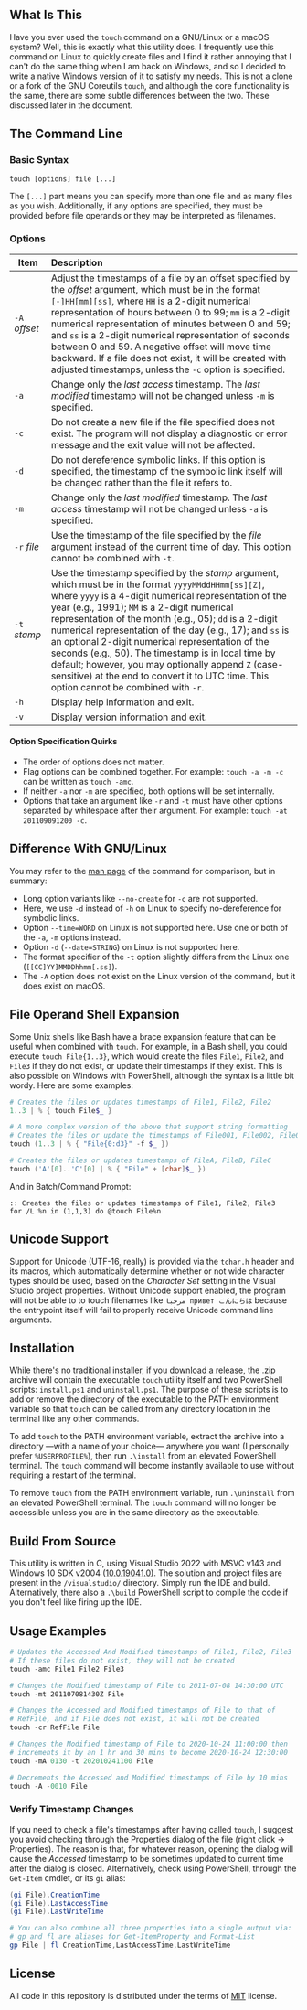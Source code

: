 What Is This
-------
Have you ever used the `touch` command on a GNU/Linux or a macOS system? Well, this is exactly what this utility does. I frequently use this command on Linux to quickly create files and I find it rather annoying that I can't do the same thing when I am back on Windows, and so I decided to write a native Windows version of it to satisfy my needs. This is not a clone or a fork of the GNU Coreutils `touch`, and although the core functionality is the same, there are some subtle differences between the two. These discussed later in the document.

The Command Line
----------------
### Basic Syntax
`touch [options] file [...]`

The `[...]` part means you can specify more than one file and as many files as you wish. Additionally, if any options are specified, they must be provided before file operands or they may be interpreted as filenames.

### Options
| Item          | Description |
|---------------|:------------|
| `-A` *offset* | Adjust the timestamps of a file by an offset specified by the *offset* argument, which must be in the format `[-]HH[mm][ss]`, where `HH` is a 2-digit numerical representation of hours between 0 to 99; `mm` is a 2-digit numerical representation of minutes between 0 and 59; and `ss` is a 2-digit numerical representation of seconds between 0 and 59. A negative offset will move time backward. If a file does not exist, it will be created with adjusted timestamps, unless the `-c` option is specified.
| `-a`          | Change only the *last access* timestamp. The *last modified* timestamp will not be changed unless `-m` is specified. |
| `-c`          | Do not create a new file if the file specified does not exist. The program will not display a diagnostic or error message and the exit value will not be affected. |
| `-d`          | Do not dereference symbolic links. If this option is specified, the timestamp of the symbolic link itself will be changed rather than the file it refers to. |
| `-m`          | Change only the *last modified* timestamp. The *last access* timestamp will not be changed unless `-a` is specified. |
| `-r` *file*   | Use the timestamp of the file specified by the *file* argument instead of the current time of day. This option cannot be combined with `-t`. |
| `-t` *stamp*  | Use the timestamp specified by the *stamp* argument, which must be in the format `yyyyMMddHHmm[ss][Z]`, where `yyyy` is a 4-digit numerical representation of the year (e.g., 1991); `MM` is a 2-digit numerical representation of the month (e.g., 05); `dd` is a 2-digit numerical representation of the day (e.g., 17); and `ss` is an optional 2-digit numerical representation of the seconds (e.g., 50). The timestamp is in local time by default; however, you may optionally append `Z` (case-sensitive) at the end to convert it to UTC time. This option cannot be combined with `-r`. |
| `-h`          | Display help information and exit. |
| `-v`          | Display version information and exit. |

#### Option Specification Quirks
* The order of options does not matter.
* Flag options can be combined together. For example: `touch -a -m -c` can be written as `touch -amc`.
* If neither `-a` nor `-m` are specified, both options will be set internally.
* Options that take an argument like `-r` and `-t` must have other options separated by whitespace after their argument. For example: `touch -at 201109091200 -c`.

Difference With GNU/Linux
-------------------------
You may refer to the [man page](https://man7.org/linux/man-pages/man1/touch.1.html) of the command for comparison, but in summary:
* Long option variants like `--no-create` for `-c` are not supported.
* Here, we use `-d` instead of `-h` on Linux to specify no-dereference for symbolic links.
* Option `--time=WORD` on Linux is not supported here. Use one or both of the `-a`, `-m` options instead.
* Option `-d` (`--date=STRING`) on Linux is not supported here.
* The format specifier of the `-t` option slightly differs from the Linux one (`[[CC]YY]MMDDhhmm[.ss]`).
* The `-A` option does not exist on the Linux version of the command, but it does exist on macOS.

File Operand Shell Expansion
----------------------------
Some Unix shells like Bash have a brace expansion feature that can be useful when combined with `touch`. For example, in a Bash shell, you could execute `touch File{1..3}`, which would create the files `File1`, `File2`, and `File3` if they do not exist, or update their timestamps if they exist. This is also possible on Windows with PowerShell, although the syntax is a little bit wordy. Here are some examples:
```powershell
# Creates the files or updates timestamps of File1, File2, File2
1..3 | % { touch File$_ }

# A more complex version of the above that support string formatting
# Creates the files or update the timestamps of File001, File002, File002
touch (1..3 | % { "File{0:d3}" -f $_ })

# Creates the files or updates timestamps of FileA, FileB, FileC
touch ('A'[0]..'C'[0] | % { "File" + [char]$_ })
```
And in Batch/Command Prompt:
```batch
:: Creates the files or updates timestamps of File1, File2, File3
for /L %n in (1,1,3) do @touch File%n
```

Unicode Support
---------------
Support for Unicode (UTF-16, really) is provided via the `tchar.h` header and its macros, which automatically determine whether or not wide character types should be used, based on the *Character Set* setting in the Visual Studio project properties. Without Unicode support enabled, the program will not be able to to touch filenames like `مرحبا привет こんにちは` because the entrypoint itself will fail to properly receive Unicode command line arguments.

Installation
------------
While there's no traditional installer, if you [download a release](https://github.com/xv/touch-cmd-windows/releases), the .zip archive will contain the executable `touch` utility itself and two PowerShell scripts: `install.ps1` and `uninstall.ps1`. The purpose of these scripts is to add or remove the directory of the executable to the PATH environment variable so that `touch` can be called from any directory location in the terminal like any other commands.

To add `touch` to the PATH environment variable, extract the archive into a directory &mdash;with a name of your choice&mdash; anywhere you want (I personally prefer `%USERPROFILE%`), then run `.\install` from an elevated PowerShell terminal. The `touch` command will become instantly available to use without requiring a restart of the terminal.

To remove `touch` from the PATH environment variable, run `.\uninstall` from an elevated PowerShell terminal. The `touch` command will no longer be accessible unless you are in the same directory as the executable.

Build From Source
-----------------
This utility is written in C, using Visual Studio 2022 with MSVC v143 and Windows 10 SDK v2004 ([10.0.19041.0](https://developer.microsoft.com/en-us/windows/downloads/sdk-archive/#windows-10)). The solution and project files are present in the `/visualstudio/` directory. Simply run the IDE and build. Alternatively, there also a `.\build` PowerShell script to compile the code if you don't feel like firing up the IDE.

Usage Examples
--------------
```powershell
# Updates the Accessed And Modified timestamps of File1, File2, File3
# If these files do not exist, they will not be created
touch -amc File1 File2 File3

# Changes the Modified timestamp of File to 2011-07-08 14:30:00 UTC
touch -mt 201107081430Z File

# Changes the Accessed and Modified timestamps of File to that of
# RefFile, and if File does not exist, it will not be created
touch -cr RefFile File

# Changes the Modified timestamp of File to 2020-10-24 11:00:00 then
# increments it by an 1 hr and 30 mins to become 2020-10-24 12:30:00
touch -mA 0130 -t 202010241100 File

# Decrements the Accessed and Modified timestamps of File by 10 mins
touch -A -0010 File
```

### Verify Timestamp Changes
If you need to check a file's timestamps after having called `touch`, I suggest you avoid checking through the Properties dialog of the file (right click &rarr; Properties). The reason is that, for whatever reason, opening the dialog will cause the *Accessed* timestamp to be sometimes updated to current time after the dialog is closed. Alternatively, check using PowerShell, through the `Get-Item` cmdlet, or its `gi` alias:
```PowerShell
(gi File).CreationTime
(gi File).LastAccessTime
(gi File).LastWriteTime

# You can also combine all three properties into a single output via:
# gp and fl are aliases for Get-ItemProperty and Format-List
gp File | fl CreationTime,LastAccessTime,LastWriteTime
```

License
-------
All code in this repository is distributed under the terms of [MIT](LICENSE) license.
